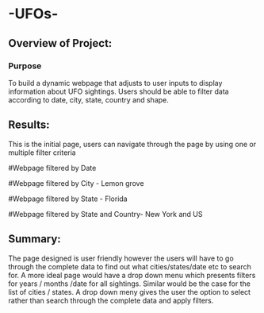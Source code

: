 # -UFOs-

## Overview of Project: 
### Purpose
To build a dynamic webpage that adjusts to user inputs to display information about UFO sightings. Users should be able to filter data according to date, city, state, country and shape.

## Results: 

This is the initial page, users can navigate through the page by using one or multiple filter criteria


#Webpage filtered by Date


#Webpage filtered by City - Lemon grove


#Webpage filtered by State - Florida


#Webpage filtered by State and Country- New York and US


## Summary: 

The page designed is user friendly however the users will have to go through the complete data to find out what cities/states/date etc to search for. A more ideal page would have a drop down menu which presents filters for years / months /date for all sightings. Similar would be the case for the list of cities / states. A drop down meny gives the user the option to select rather than search through the complete data and apply filters.
